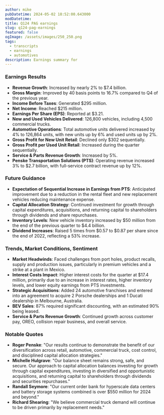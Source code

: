 ```yaml
---
author: mike
pubDatetime: 2024-05-02 18:52:00.643000
modDatetime: 
title: Q124 PAG earnings
slug: q124-pag-earnings
featured: false
ogImage: /assets/images/250_250.png
tags:
  - transcripts
  - earnings
  - automotives
description: Earnings summary for
---
```

### Earnings Results

- **Revenue Growth**: Increased by nearly 2% to $7.4 billion.
- **Gross Margin**: Improved by 40 basis points to 16.7% compared to Q4 of the previous year.
- **Income Before Taxes**: Generated $295 million.
- **Net Income**: Reached $215 million.
- **Earnings Per Share (EPS)**: Reported at $3.21.
- **New and Used Vehicles Delivered**: 126,800 vehicles, including 4,500 commercial trucks.
- **Automotive Operations**: Total automotive units delivered increased by 4% to 126,864 units, with new units up by 6% and used units up by 2%.
- **Gross Profit for New Unit Retail**: Declined only $302 sequentially.
- **Gross Profit per Used Unit Retail**: Increased during the quarter sequentially.
- **Service & Parts Revenue Growth**: Increased by 5%.
- **Penske Transportation Solutions (PTS)**: Operating revenue increased 3% to $2.7 billion, with full-service contract revenue up by 12%.

### Future Guidance

- **Expectation of Sequential Increase in Earnings from PTS**: Anticipated improvement due to a reduction in the rental fleet and new replacement vehicles reducing maintenance expense.
- **Capital Allocation Strategy**: Continued investment for growth through capital expenditures, acquisitions, and returning capital to shareholders through dividends and share repurchases.
- **Inventory Levels**: New vehicle inventory increased by $50 million from the end of the previous quarter to $4.4 billion.
- **Dividend Increases**: Raised 5 times from $0.57 to $0.87 per share since the end of 2022, reflecting a 53% increase.

### Trends, Market Conditions, Sentiment

- **Market Headwinds**: Faced challenges from port holes, product recalls, supply and production issues, particularly in premium vehicles and a strike at a plant in Mexico.
- **Interest Costs Impact**: Higher interest costs for the quarter at $17.4 million, primarily due to an increase in interest rates, higher inventory levels, and lower equity earnings from PTS investments.
- **Strategic Acquisitions**: Added 24 automotive franchises and entered into an agreement to acquire 2 Porsche dealerships and 1 Ducati dealership in Melbourne, Australia.
- **BEV Sales**: 87% required significant discounting, with an estimated 90% being leased.
- **Service & Parts Revenue Growth**: Continued growth across customer pay, OREO, collision repair business, and overall service.

### Notable Quotes

- **Roger Penske**: "Our results continue to demonstrate the benefit of our diversification across retail, automotive, commercial truck, cost control, and disciplined capital allocation strategies."
- **Michelle Hulgrave**: "Our balance sheet remains strong, safe, and secure. Our approach to capital allocation balances investing for growth through capital expenditures, investing in diversified and opportunistic acquisitions, and returning capital to shareholders through dividends and securities repurchases."
- **Randall Seymore**: "Our current order bank for hyperscale data centers and battery storage systems combined is over $550 million for 2024 and beyond."
- **Richard Shearing**: "We believe commercial truck demand will continue to be driven primarily by replacement needs."
